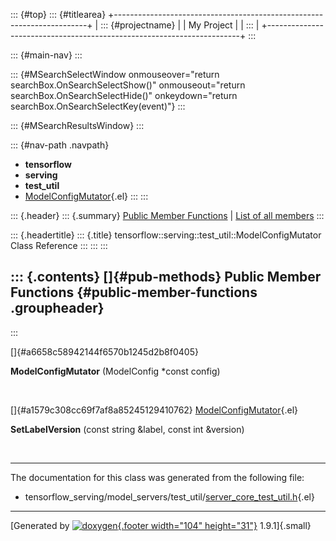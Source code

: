 ::: {#top}
::: {#titlearea}
+-----------------------------------------------------------------------+
| ::: {#projectname}                                                    |
| My Project                                                            |
| :::                                                                   |
+-----------------------------------------------------------------------+
:::

::: {#main-nav}
:::

::: {#MSearchSelectWindow onmouseover="return searchBox.OnSearchSelectShow()" onmouseout="return searchBox.OnSearchSelectHide()" onkeydown="return searchBox.OnSearchSelectKey(event)"}
:::

::: {#MSearchResultsWindow}
:::

::: {#nav-path .navpath}
-   **tensorflow**
-   **serving**
-   **test\_util**
-   [ModelConfigMutator](classtensorflow_1_1serving_1_1test__util_1_1ModelConfigMutator.html){.el}
:::
:::

::: {.header}
::: {.summary}
[Public Member Functions](#pub-methods) \| [List of all
members](classtensorflow_1_1serving_1_1test__util_1_1ModelConfigMutator-members.html)
:::

::: {.headertitle}
::: {.title}
tensorflow::serving::test\_util::ModelConfigMutator Class Reference
:::
:::
:::

::: {.contents}
[]{#pub-methods} Public Member Functions {#public-member-functions .groupheader}
----------------------------------------
:::

[]{#a6658c58942144f6570b1245d2b8f0405}  

**ModelConfigMutator** (ModelConfig \*const config)

 

[]{#a1579c308cc69f7af8a85245129410762}
[ModelConfigMutator](classtensorflow_1_1serving_1_1test__util_1_1ModelConfigMutator.html){.el} 

**SetLabelVersion** (const string &label, const int &version)

 

------------------------------------------------------------------------

The documentation for this class was generated from the following file:

-   tensorflow\_serving/model\_servers/test\_util/[server\_core\_test\_util.h](server__core__test__util_8h_source.html){.el}

------------------------------------------------------------------------

[Generated by [![doxygen](doxygen.svg){.footer width="104"
height="31"}](https://www.doxygen.org/index.html) 1.9.1]{.small}
